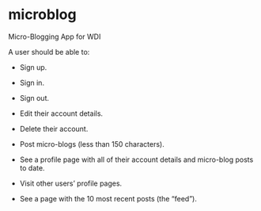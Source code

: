 # microblog

Micro-Blogging App for WDI

A user should be able to:

* Sign up.

* Sign in.

* Sign out.

* Edit their account details.

* Delete their account.

* Post micro-blogs (less than 150 characters).

* See a profile page with all of their account details and micro-blog posts to date.

* Visit other users’ profile pages.

* See a page with the 10 most recent posts (the “feed”).
